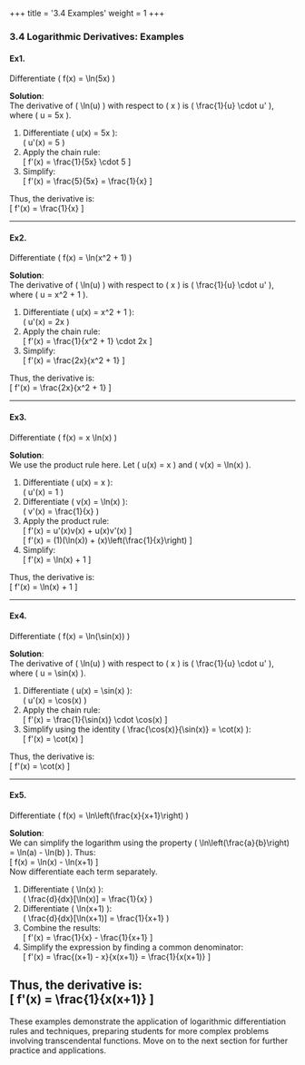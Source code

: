 +++
title = '3.4 Examples'
weight = 1
+++

### 3.4 Logarithmic Derivatives: Examples

#### Ex1.
Differentiate \( f(x) = \ln(5x) \)

**Solution**:  
The derivative of \( \ln(u) \) with respect to \( x \) is \( \frac{1}{u} \cdot u' \), where \( u = 5x \).  
1. Differentiate \( u(x) = 5x \):  
   \( u'(x) = 5 \)  
2. Apply the chain rule:  
   \[
   f'(x) = \frac{1}{5x} \cdot 5
   \]  
3. Simplify:  
   \[
   f'(x) = \frac{5}{5x} = \frac{1}{x}
   \]  

Thus, the derivative is:  
\[
f'(x) = \frac{1}{x}
\]

---

#### Ex2.
Differentiate \( f(x) = \ln(x^2 + 1) \)

**Solution**:  
The derivative of \( \ln(u) \) with respect to \( x \) is \( \frac{1}{u} \cdot u' \), where \( u = x^2 + 1 \).  
1. Differentiate \( u(x) = x^2 + 1 \):  
   \( u'(x) = 2x \)  
2. Apply the chain rule:  
   \[
   f'(x) = \frac{1}{x^2 + 1} \cdot 2x
   \]  
3. Simplify:  
   \[
   f'(x) = \frac{2x}{x^2 + 1}
   \]  

Thus, the derivative is:  
\[
f'(x) = \frac{2x}{x^2 + 1}
\]

---

#### Ex3.
Differentiate \( f(x) = x \ln(x) \)

**Solution**:  
We use the product rule here. Let \( u(x) = x \) and \( v(x) = \ln(x) \).  
1. Differentiate \( u(x) = x \):  
   \( u'(x) = 1 \)  
2. Differentiate \( v(x) = \ln(x) \):  
   \( v'(x) = \frac{1}{x} \)  
3. Apply the product rule:  
   \[
   f'(x) = u'(x)v(x) + u(x)v'(x)
   \]  
   \[
   f'(x) = (1)(\ln(x)) + (x)\left(\frac{1}{x}\right)
   \]  
4. Simplify:  
   \[
   f'(x) = \ln(x) + 1
   \]  

Thus, the derivative is:  
\[
f'(x) = \ln(x) + 1
\]

---

#### Ex4.
Differentiate \( f(x) = \ln(\sin(x)) \)

**Solution**:  
The derivative of \( \ln(u) \) with respect to \( x \) is \( \frac{1}{u} \cdot u' \), where \( u = \sin(x) \).  
1. Differentiate \( u(x) = \sin(x) \):  
   \( u'(x) = \cos(x) \)  
2. Apply the chain rule:  
   \[
   f'(x) = \frac{1}{\sin(x)} \cdot \cos(x)
   \]  
3. Simplify using the identity \( \frac{\cos(x)}{\sin(x)} = \cot(x) \):  
   \[
   f'(x) = \cot(x)
   \]  

Thus, the derivative is:  
\[
f'(x) = \cot(x)
\]

---

#### Ex5.
Differentiate \( f(x) = \ln\left(\frac{x}{x+1}\right) \)

**Solution**:  
We can simplify the logarithm using the property \( \ln\left(\frac{a}{b}\right) = \ln(a) - \ln(b) \). Thus:  
\[
f(x) = \ln(x) - \ln(x+1)
\]  
Now differentiate each term separately.  
1. Differentiate \( \ln(x) \):  
   \( \frac{d}{dx}[\ln(x)] = \frac{1}{x} \)  
2. Differentiate \( \ln(x+1) \):  
   \( \frac{d}{dx}[\ln(x+1)] = \frac{1}{x+1} \)  
3. Combine the results:  
   \[
   f'(x) = \frac{1}{x} - \frac{1}{x+1}
   \]  
4. Simplify the expression by finding a common denominator:  
   \[
   f'(x) = \frac{(x+1) - x}{x(x+1)} = \frac{1}{x(x+1)}
   \]  

Thus, the derivative is:  
\[
f'(x) = \frac{1}{x(x+1)}
\]
---

These examples demonstrate the application of logarithmic differentiation rules and techniques, preparing students for more complex problems involving transcendental functions. Move on to the next section for further practice and applications.
